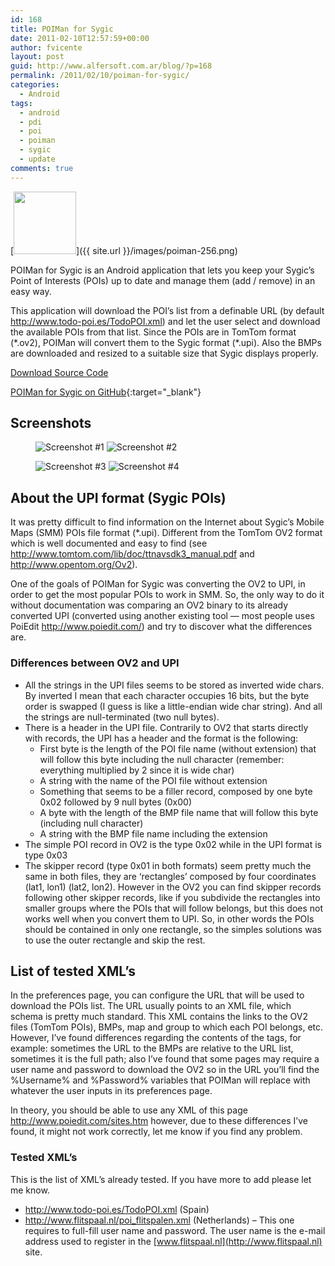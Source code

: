 ```yaml
---
id: 168
title: POIMan for Sygic
date: 2011-02-10T12:57:59+00:00
author: fvicente
layout: post
guid: http://www.alfersoft.com.ar/blog/?p=168
permalink: /2011/02/10/poiman-for-sygic/
categories:
  - Android
tags:
  - android
  - pdi
  - poi
  - poiman
  - sygic
  - update
comments: true
---
```

[<img src="{{ site.url }}/images/poiman-256.png" alt="" title="POIMan for Sygic" width="100" height="100" />]({{ site.url }}/images/poiman-256.png)

POIMan for Sygic is an Android application that lets you keep your Sygic&#8217;s Point of Interests (POIs) up to date and manage them (add / remove) in an easy way.

This application will download the POI&#8217;s list from a definable URL (by default <http://www.todo-poi.es/TodoPOI.xml>) and let the user select and download the available POIs from that list. Since the POIs are in TomTom format (\*.ov2), POIMan will convert them to the Sygic format (\*.upi). Also the BMPs are downloaded and resized to a suitable size that Sygic displays properly.

<a title="Download POIMan for Sygic" markdown="0" href="https://github.com/fvicente/poiman-for-sygic/archive/master.zip" class="btn">Download Source Code</a>

[POIMan for Sygic on GitHub](https://github.com/fvicente/poiman-for-sygic "POIMan for Sygic on GitHub"){:target="_blank"}

## Screenshots

<figure class="half">
	<img src="{{ site.url }}/images/poiman-ss01.png" alt="Screenshot #1"/>
	<img src="{{ site.url }}/images/poiman-ss02.png" alt="Screenshot #2"/>
</figure>
<figure class="half">
	<img src="{{ site.url }}/images/poiman-ss03.png" alt="Screenshot #3"/>
	<img src="{{ site.url }}/images/poiman-ss04.png" alt="Screenshot #4"/>
</figure>

<!--more-->

## About the UPI format (Sygic POIs)

It was pretty difficult to find information on the Internet about Sygic&#8217;s Mobile Maps (SMM) POIs file format (\*.upi). Different from the TomTom OV2 format which is well documented and easy to find (see <http://www.tomtom.com/lib/doc/ttnavsdk3_manual.pdf> and <http://www.opentom.org/Ov2>).

One of the goals of POIMan for Sygic was converting the OV2 to UPI, in order to get the most popular POIs to work in SMM. So, the only way to do it without documentation was comparing an OV2 binary to its already converted UPI (converted using another existing tool &#8212; most people uses PoiEdit <http://www.poiedit.com/>) and try to discover what the differences are.

### Differences between OV2 and UPI

* All the strings in the UPI files seems to be stored as inverted wide chars. By inverted I mean that each character occupies 16 bits, but the byte order is swapped (I guess is like a little-endian wide char string). And all the strings are null-terminated (two null bytes).
* There is a header in the UPI file. Contrarily to OV2 that starts directly with records, the UPI has a header and the format is the following:
	* First byte is the length of the POI file name (without extension) that will follow this byte including the null character (remember: everything multiplied by 2 since it is wide char)
	* A string with the name of the POI file without extension
	* Something that seems to be a filler record, composed by one byte 0x02 followed by 9 null bytes (0x00)
	* A byte with the length of the BMP file name that will follow this byte (including null character)
	* A string with the BMP file name including the extension
* The simple POI record in OV2 is the type 0x02 while in the UPI format is type 0x03
* The skipper record (type 0x01 in both formats) seem pretty much the same in both files, they are &#8216;rectangles&#8217; composed by four coordinates (lat1, lon1) (lat2, lon2). However in the OV2 you can find skipper records following other skipper records, like if you subdivide the rectangles into smaller groups where the POIs that will follow belongs, but this does not works well when you convert them to UPI. So, in other words the POIs should be contained in only one rectangle, so the simples solutions was to use the outer rectangle and skip the rest.

## List of tested XML&#8217;s

In the preferences page, you can configure the URL that will be used to download the POIs list. The URL usually points to an XML file, which schema is pretty much standard. This XML contains the links to the OV2 files (TomTom POIs), BMPs, map and group to which each POI belongs, etc. However, I&#8217;ve found differences regarding the contents of the tags, for example: sometimes the URL to the BMPs are relative to the URL list, sometimes it is the full path; also I&#8217;ve found that some pages may require a user name and password to download the OV2 so in the URL you&#8217;ll find the %Username% and %Password% variables that POIMan will replace with whatever the user inputs in its preferences page.

In theory, you should be able to use any XML of this page <http://www.poiedit.com/sites.htm> however, due to these differences I&#8217;ve found, it might not work correctly, let me know if you find any problem.

### Tested XML&#8217;s

This is the list of XML&#8217;s already tested. If you have more to add please let me know.

* <http://www.todo-poi.es/TodoPOI.xml> (Spain)
* <http://www.flitspaal.nl/poi_flitspalen.xml> (Netherlands) &#8211; This one requires to full-fill user name and password. The user name is the e-mail address used to register in the [www.flitspaal.nl](http://www.flitspaal.nl) site.
